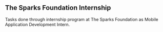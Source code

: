 ## The Sparks Foundation Internship

Tasks done through internship program at The Sparks Foundation as Mobile Application Development Intern.
